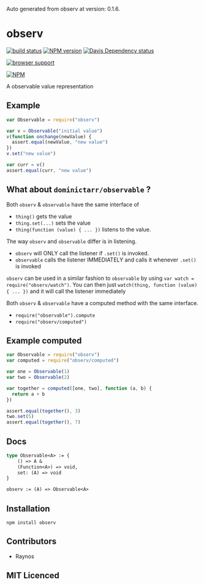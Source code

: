 Auto generated from observ at version: 0.1.6.

# observ

[![build status][1]][2] [![NPM version][3]][4] [![Davis Dependency status][9]][10]

[![browser support][11]][12]

[![NPM][13]][14]

A observable value representation

## Example

```js
var Observable = require("observ")

var v = Observable("initial value")
v(function onchange(newValue) {
  assert.equal(newValue, "new value")
})
v.set("new value")

var curr = v()
assert.equal(curr, "new value")
```


## What about `dominictarr/observable` ?

Both `observ` & `observable` have the same interface of 
 
 - `thing()` gets the value
 - `thing.set(...)` sets the value
 - `thing(function (value) { ... })` listens to the value.

The way `observ` and `observable` differ is in listening.

 - `observ` will ONLY call the listener if `.set()` is invoked.
 - `observable` calls the listener IMMEDIATELY and calls it whenever
  `.set()` is invoked

`observ` can be used in a similar fashion to `observable` by using
  `var watch = require("observ/watch")`. You can then just 
  `watch(thing, function (value) { ... })` and it will call the
  listener immediately

Both `observ` & `observable` have a computed method with the same
  interface.

 - `require("observable").compute`
 - `require("observ/computed")`

## Example computed

```js
var Observable = require("observ")
var computed = require("observ/computed")

var one = Observable(1)
var two = Observable(2)

var together = computed([one, two], function (a, b) {
  return a + b
})

assert.equal(together(), 3)
two.set(5)
assert.equal(together(), 7)
```

## Docs

```ocaml
type Observable<A> := {
    () => A &
    (Function<A>) => void,
    set: (A) => void
}

observ := (A) => Observable<A>
```


## Installation

`npm install observ`

## Contributors

 - Raynos

## MIT Licenced

  [1]: https://secure.travis-ci.org/Raynos/observ.png
  [2]: https://travis-ci.org/Raynos/observ
  [3]: https://badge.fury.io/js/observ.png
  [4]: https://badge.fury.io/js/observ
  [5]: https://coveralls.io/repos/Raynos/observ/badge.png
  [6]: https://coveralls.io/r/Raynos/observ
  [7]: https://gemnasium.com/Raynos/observ.png
  [8]: https://gemnasium.com/Raynos/observ
  [9]: https://david-dm.org/Raynos/observ.png
  [10]: https://david-dm.org/Raynos/observ
  [11]: https://ci.testling.com/Raynos/observ.png
  [12]: https://ci.testling.com/Raynos/observ
  [13]: http://nodei.co/npm/observ.png
  [14]: http://nodei.co/npm/observ
